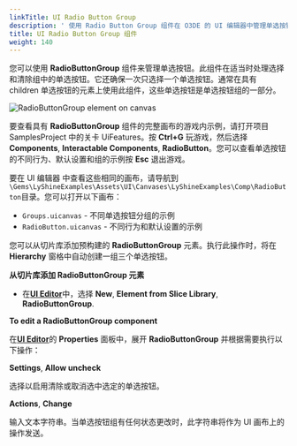 ```yaml
---
linkTitle: UI Radio Button Group
description: ' 使用 Radio Button Group 组件在 O3DE 的 UI 编辑器中管理单选按钮组。 '
title: UI Radio Button Group 组件
weight: 140
---
```


您可以使用 **RadioButtonGroup** 组件来管理单选按钮。此组件在适当时处理选择和清除组中的单选按钮。它还确保一次只选择一个单选按钮。通常在具有 children 单选按钮的元素上使用此组件，这些单选按钮是单选按钮组的一部分。

![RadioButtonGroup element on canvas](/images/user-guide/interactivity/user-interface/components/interactive/ui-editor-components-radiobuttongroup.png)

要查看具有 **RadioButtonGroup** 组件的完整画布的游戏内示例，请打开项目 SamplesProject 中的关卡 UiFeatures。按 **Ctrl+G** 玩游戏，然后选择 **Components**, **Interactable Components**, **RadioButton**。您可以查看单选按钮的不同行为、默认设置和组的示例按 **Esc** 退出游戏。

要在 UI 编辑器 中查看这些相同的画布，请导航到`\Gems\LyShineExamples\Assets\UI\Canvases\LyShineExamples\Comp\RadioButton`目录。您可以打开以下画布：
+ `Groups.uicanvas` - 不同单选按钮分组的示例
+ `RadioButton.uicanvas` - 不同行为和默认设置的示例

您可以从切片库添加预构建的 **RadioButtonGroup** 元素。执行此操作时，将在 **Hierarchy** 窗格中自动创建一组三个单选按钮。

**从切片库添加 RadioButtonGroup 元素**
+ 在[**UI Editor**](/docs/user-guide/interactivity/user-interface/editor)中，选择 **New**, **Element from Slice Library**, **RadioButtonGroup**.

**To edit a RadioButtonGroup component**

在[**UI Editor**](/docs/user-guide/interactivity/user-interface/editor)的 **Properties** 面板中，展开 **RadioButtonGroup** 并根据需要执行以下操作：

**Settings**, **Allow uncheck**

选择以启用清除或取消选中选定的单选按钮。

**Actions**, **Change**

输入文本字符串。当单选按钮组有任何状态更改时，此字符串将作为 UI 画布上的操作发送。
